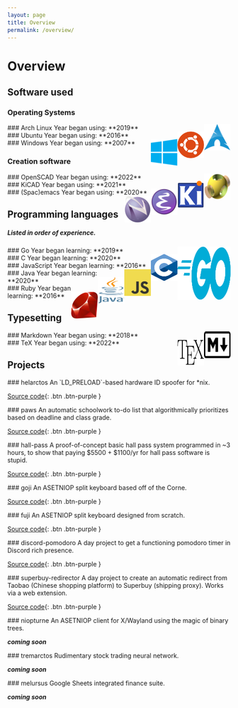 ```yaml
---
layout: page
title: Overview
permalink: /overview/
---
```


# Overview

## Software used
### Operating Systems
<div class="code-example" markdown="1">
### Arch Linux
Year began using: **2019**
<img align="right" src="assets/Arch-Logo.png" width=60 height=60>
</div>
<div class="code-example" markdown="1">
### Ubuntu
Year began using: **2016**
<img align="right" src="assets/Ubuntu-Logo.png" width=60 height=60>
</div>
<div class="code-example" markdown="1">
### Windows
Year began using: **2007**
<img align="right" src="assets/Windows-Logo.png" width=60 height=60>
</div>

### Creation software
<div class="code-example" markdown="1">
### OpenSCAD
Year began using: **2022**
<img align="right" src="assets/OpenSCAD-Logo.png" width=60 height=60>
</div>
<div class="code-example" markdown="1">
### KiCAD
Year began using: **2021**
<img align="right" src="assets/KiCad-Logo.png" width=60 height=60>
</div>
<div class="code-example" markdown="1">
### (Spac)emacs
Year began using: **2020**
<img align="right" src="assets/emacs-Logo.png" width=60 height=60>
<img align="right" src="assets/Spacemacs-Logo.png" width=60 height=60>
</div>

## Programming languages
##### Listed in order of experience.
<div class="code-example" markdown="1">
### Go
Year began learning: **2019**
<img align="right" src="assets/Go-Logo.png" width=120 height=120>
</div>
<div class="code-example" markdown="1">
### C
Year began learning: **2020**
<img align="right" src="assets/C-Logo.png" width=60 height=60>
</div>
<div class="code-example" markdown="1">
### JavaScript
Year began learning: **2016**
<img align="right" src="assets/JavaScript-Logo.png" width=60 height=60>
</div>
<div class="code-example" markdown="1">
### Java 
Year began learning: **2020**
<img align="right" src="assets/Java-Logo.png" width=60 height=60>
</div>
<div class="code-example" markdown="1">
### Ruby
Year began learning: **2016**
<img align="right" src="assets/Ruby-Logo.png" width=60 height=60>
</div>

## Typesetting
<div class="code-example" markdown="1">
### Markdown
Year began using: **2018**
<img align="right" src="assets/Markdown-Logo.png" width=60 height=60>
</div>
<div class="code-example" markdown="1">
### TeX
Year began using: **2022**
<img align="right" src="assets/TeX-Logo.png" width=60 height=60>
</div>

## Projects
<div class="code-example" markdown="1">
### helarctos
An `LD_PRELOAD`-based hardware ID spoofer for *nix.

[Source code](https://github.com/powwu/helarctos){: .btn .btn-purple }
</div>
<div class="code-example" markdown="1">
### paws
An automatic schoolwork to-do list that algorithmically prioritizes based on deadline and class grade.

[Source code](https://github.com/powwu/paws){: .btn .btn-purple }
</div>
<div class="code-example" markdown="1">
### hall-pass
A proof-of-concept basic hall pass system programmed in ~3 hours, to show that paying $5500 + $1100/yr for hall pass software is stupid.

[Source code](https://github.com/powwu/hall-pass){: .btn .btn-purple }
</div>
<div class="code-example" markdown="1">
### goji
An ASETNIOP split keyboard based off of the Corne.

[Source code](https://github.com/powwu/goji){: .btn .btn-purple }
</div>
<div class="code-example" markdown="1">
### fuji
An ASETNIOP split keyboard designed from scratch.

[Source code](https://github.com/powwu/fuji){: .btn .btn-purple }
</div>
<div class="code-example" markdown="1">
### discord-pomodoro
A day project to get a functioning pomodoro timer in Discord rich presence.

[Source code](https://github.com/powwu/discord-pomodoro){: .btn .btn-purple }
</div>
<div class="code-example" markdown="1">
### superbuy-redirector
A day project to create an automatic redirect from Taobao (Chinese shopping platform) to Superbuy (shipping proxy). Works via a web extension.

[Source code](https://github.com/powwu/superbuy-redirector){: .btn .btn-purple }
</div>
<div class="code-example" markdown="1">
### niopturne
An ASETNIOP client for X/Wayland using the magic of binary trees. 

***coming soon***
<!-- [Source code](https://github.com/powwu/project){: .btn .btn-purple }
-->
</div>
<div class="code-example" markdown="1">
### tremarctos
Rudimentary stock trading neural network.

***coming soon***
<!-- [Source code](https://github.com/powwu/project){: .btn .btn-purple }
-->
</div>
<div class="code-example" markdown="1">
### melursus
Google Sheets integrated finance suite.

***coming soon***
<!-- [Source code](https://github.com/powwu/project){: .btn .btn-purple }
-->
</div>
